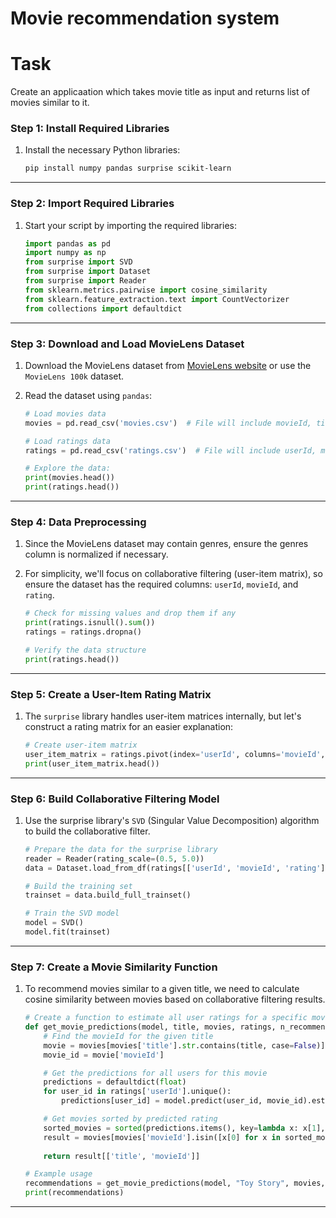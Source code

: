 # Movie recommendation system

# Task
Create an applicaation which takes movie title as input and returns list of movies similar to it.

### **Step 1: Install Required Libraries**
1. Install the necessary Python libraries:

   ```bash
   pip install numpy pandas surprise scikit-learn
   ```

---

### **Step 2: Import Required Libraries**
1. Start your script by importing the required libraries:

   ```python
   import pandas as pd
   import numpy as np
   from surprise import SVD
   from surprise import Dataset
   from surprise import Reader
   from sklearn.metrics.pairwise import cosine_similarity
   from sklearn.feature_extraction.text import CountVectorizer
   from collections import defaultdict
   ```

---

### **Step 3: Download and Load MovieLens Dataset**
1. Download the MovieLens dataset from [MovieLens website](https://grouplens.org/datasets/movielens/) or use the `MovieLens 100k` dataset.

2. Read the dataset using `pandas`:

   ```python
   # Load movies data
   movies = pd.read_csv('movies.csv')  # File will include movieId, title, genres columns

   # Load ratings data
   ratings = pd.read_csv('ratings.csv')  # File will include userId, movieId, rating columns

   # Explore the data:
   print(movies.head())
   print(ratings.head())
   ```

---

### **Step 4: Data Preprocessing**
1. Since the MovieLens dataset may contain genres, ensure the genres column is normalized if necessary.
2. For simplicity, we'll focus on collaborative filtering (user-item matrix), so ensure the dataset has the required columns: `userId`, `movieId`, and `rating`.

   ```python
   # Check for missing values and drop them if any
   print(ratings.isnull().sum())
   ratings = ratings.dropna()

   # Verify the data structure
   print(ratings.head())
   ```

---

### **Step 5: Create a User-Item Rating Matrix**
1. The `surprise` library handles user-item matrices internally, but let's construct a rating matrix for an easier explanation:

   ```python
   # Create user-item matrix
   user_item_matrix = ratings.pivot(index='userId', columns='movieId', values='rating')
   print(user_item_matrix.head())
   ```

---

### **Step 6: Build Collaborative Filtering Model**
1. Use the surprise library's `SVD` (Singular Value Decomposition) algorithm to build the collaborative filter.

   ```python
   # Prepare the data for the surprise library
   reader = Reader(rating_scale=(0.5, 5.0))
   data = Dataset.load_from_df(ratings[['userId', 'movieId', 'rating']], reader)

   # Build the training set
   trainset = data.build_full_trainset()

   # Train the SVD model
   model = SVD()
   model.fit(trainset)
   ```

---

### **Step 7: Create a Movie Similarity Function**
1. To recommend movies similar to a given title, we need to calculate cosine similarity between movies based on collaborative filtering results.

   ```python
   # Create a function to estimate all user ratings for a specific movie
   def get_movie_predictions(model, title, movies, ratings, n_recommendations=10):
       # Find the movieId for the given title
       movie = movies[movies['title'].str.contains(title, case=False)].iloc[0]
       movie_id = movie['movieId']

       # Get the predictions for all users for this movie
       predictions = defaultdict(float)
       for user_id in ratings['userId'].unique():
           predictions[user_id] = model.predict(user_id, movie_id).est

       # Get movies sorted by predicted rating
       sorted_movies = sorted(predictions.items(), key=lambda x: x[1], reverse=True)[:n_recommendations]
       result = movies[movies['movieId'].isin([x[0] for x in sorted_movies])]
       
       return result[['title', 'movieId']]

   # Example usage
   recommendations = get_movie_predictions(model, "Toy Story", movies, ratings, n_recommendations=10)
   print(recommendations)
   ```
---
